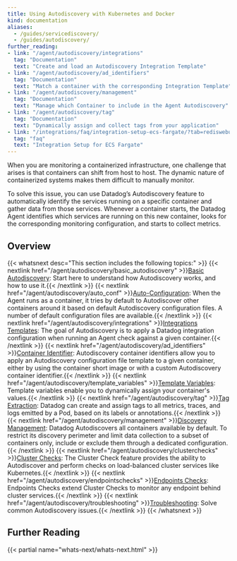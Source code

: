```yaml
---
title: Using Autodiscovery with Kubernetes and Docker
kind: documentation
aliases:
  - /guides/servicediscovery/
  - /guides/autodiscovery/
further_reading:
- link: "/agent/autodiscovery/integrations"
  tag: "Documentation"
  text: "Create and load an Autodiscovery Integration Template"
- link: "/agent/autodiscovery/ad_identifiers"
  tag: "Documentation"
  text: "Match a container with the corresponding Integration Template"
- link: "/agent/autodiscovery/management"
  tag: "Documentation"
  text: "Manage which Container to include in the Agent Autodiscovery"
- link: "/agent/autodiscovery/tag"
  tag: "Documentation"
  text: "Dynamically assign and collect tags from your application"
- link: "/integrations/faq/integration-setup-ecs-fargate/?tab=rediswebui"
  tag: "faq"
  text: "Integration Setup for ECS Fargate"
---
```



When you are monitoring a containerized infrastructure, one challenge that arises is that containers can shift from host to host. The dynamic nature of containerized systems makes them difficult to manually monitor.

To solve this issue, you can use Datadog’s Autodiscovery feature to automatically identify the services running on a specific container and gather data from those services. Whenever a container starts, the Datadog Agent identifies which services are running on this new container, looks for the corresponding monitoring configuration, and starts to collect metrics.

## Overview

{{< whatsnext desc="This section includes the following topics:" >}}
    {{< nextlink href="/agent/autodiscovery/basic_autodiscovery" >}}<u>Basic Autodiscovery</u>: Start here to understand how Autodiscovery works, and how to use it.{{< /nextlink >}}
    {{< nextlink href="/agent/autodiscovery/auto_conf" >}}<u>Auto-Configuration</u>: When the Agent runs as a container, it tries by default to Autodiscover other containers around it based on default Autodiscovery configuration files. A number of default configuration files are available.{{< /nextlink >}}
    {{< nextlink href="/agent/autodiscovery/integrations" >}}<u>Integrations Templates</u>: The goal of Autodiscovery is to apply a Datadog integration configuration when running an Agent check against a given container.{{< /nextlink >}}
    {{< nextlink href="/agent/autodiscovery/ad_identifiers" >}}<u>Container Identifier</u>: Autodiscovery container identifiers allow you to apply an Autodiscovery configuration file template to a given container, either by using the container short image or with a custom Autodiscovery container identifier.{{< /nextlink >}}
    {{< nextlink href="/agent/autodiscovery/template_variables" >}}<u>Template Variables</u>: Template variables enable you to dynamically assign your container's values.{{< /nextlink >}}
    {{< nextlink href="/agent/autodiscovery/tag" >}}<u>Tag Extraction</u>: Datadog can create and assign tags to all metrics, traces, and logs emitted by a Pod, based on its labels or annotations.{{< /nextlink >}}
    {{< nextlink href="/agent/autodiscovery/management" >}}<u>Discovery Management</u>: Datadog Autodiscovers all containers available by default. To restrict its discovery perimeter and limit data collection to a subset of containers only, include or exclude them through a dedicated configuration.{{< /nextlink >}}
    {{< nextlink href="/agent/autodiscovery/clusterchecks" >}}<u>Cluster Checks</u>: The Cluster Check feature provides the ability to Autodiscover and perform checks on load-balanced cluster services like Kubernetes.{{< /nextlink >}}
    {{< nextlink href="/agent/autodiscovery/endpointschecks" >}}<u>Endpoints Checks</u>: Endpoints Checks extend Cluster Checks to monitor any endpoint behind cluster services.{{< /nextlink >}}
    {{< nextlink href="/agent/autodiscovery/troubleshooting" >}}<u>Troubleshooting</u>: Solve common Autodiscovery issues.{{< /nextlink >}}
{{< /whatsnext >}}

## Further Reading

{{< partial name="whats-next/whats-next.html" >}}


